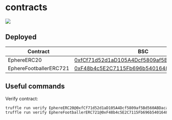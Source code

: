 # contracts

![](https://github.com/ephere-io/contracts/actions/workflows/node.js.yml/badge.svg)

## Deployed

Contract               | BSC                                        | Testnet
-----------------------|--------------------------------------------|--------------------------------------------|
EphereERC20            | [0xfCf71d52d1aD105A4Dcf5809af5Bd560ABDaca0c](https://bscscan.com/token/0xfCf71d52d1aD105A4Dcf5809af5Bd560ABDaca0c) | 0x2983a8654d3923f4ABADA00331865c9C06B5AaB4 |
EphereFootballerERC721 | [0xF48b4c5E2C7115Fb696b5401648D47E07a83194C](https://bscscan.com/token/0xF48b4c5E2C7115Fb696b5401648D47E07a83194C) | 0xb281d917239a74013F319636aECf1DEAbFB79D28 |

## Useful commands

Verify contract:

```bash
truffle run verify EphereERC20@0xfCf71d52d1aD105A4Dcf5809af5Bd560ABDaca0c --network smartchain
truffle run verify EphereFootballerERC721@0xF48b4c5E2C7115Fb696b5401648D47E07a83194C --network smartchain
```
